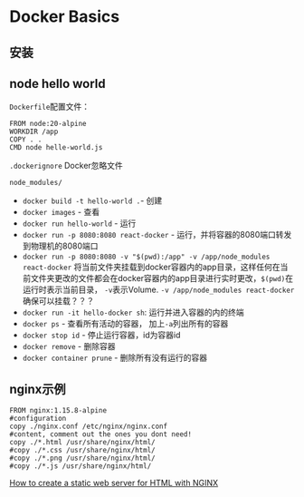 # Docker Basics


## 安装


## node hello world

`Dockerfile`配置文件：

```
FROM node:20-alpine
WORKDIR /app
COPY . .
CMD node helle-world.js
```

`.dockerignore` Docker忽略文件

```
node_modules/
```

* `docker build -t hello-world .`- 创建
* `docker images` - 查看
* `docker run hello-world` - 运行
* `docker run -p 8080:8080 react-docker` - 运行，并将容器的8080端口转发到物理机的8080端口
* `docker run -p 8080:8080 -v "$(pwd):/app" -v /app/node_modules react-docker` 将当前文件夹挂载到docker容器内的app目录，这样任何在当前文件夹更改的文件都会在docker容器内的app目录进行实时更改，`$(pwd)`在运行时表示当前目录， `-v`表示Volume. `-v /app/node_modules react-docker` 确保可以挂载？？？
* `docker run -it hello-docker sh`: 运行并进入容器的内的终端
* `docker ps` - 查看所有活动的容器， 加上`-a`列出所有的容器
* `docker stop id` - 停止运行容器，id为容器id
* `docker remove` - 删除容器
* `docker container prune` - 删除所有没有运行的容器

## nginx示例

```
FROM nginx:1.15.8-alpine
#configuration
copy ./nginx.conf /etc/nginx/nginx.conf
#content, comment out the ones you dont need!
copy ./*.html /usr/share/nginx/html/
#copy ./*.css /usr/share/nginx/html/
#copy ./*.png /usr/share/nginx/html/
#copy ./*.js /usr/share/nginx/html/
```

[How to create a static web server for HTML with NGINX](https://thatdevopsguy.medium.com/how-to-create-a-static-web-server-for-html-with-nginx-99bf8226bce6)
